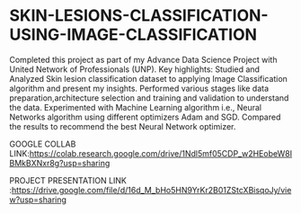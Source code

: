 # SKIN-LESIONS-CLASSIFICATION-USING-IMAGE-CLASSIFICATION
Completed this project as part of my Advance Data Science Project with United Network of Professionals (UNP).
Key highlights:
Studied and Analyzed Skin lesion classification dataset to applying Image Classification algorithm and present my insights. 
Performed various stages like data preparation,architecture selection and training and validation to understand the data.
Experimented with Machine Learning algorithm i.e., Neural Networks algorithm using different optimizers Adam and SGD. 
Compared the results to recommend the best Neural Network optimizer.

GOOGLE COLLAB LINK:https://colab.research.google.com/drive/1Ndl5mf05CDP_w2HEobeW8IBMkBXNxr8g?usp=sharing

PROJECT PRESENTATION LINK :https://drive.google.com/file/d/16d_M_bHo5HN9YrKr2B01ZStcXBisqoJy/view?usp=sharing
